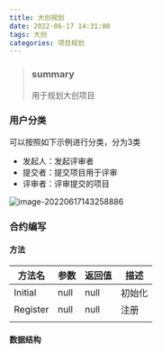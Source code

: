 ```yaml
---
title: 大创规划
date: 2022-06-17 14:31:00
tags: 大创
categories: 项目规划
---
```


> ### summary
>
> 用于规划大创项目

<!--more-->

### 用户分类

可以按照如下示例进行分类，分为3类

- 发起人：发起评审者
- 提交者：提交项目用于评审
- 评审者：评审提交的项目

![image-20220617143258886](image-20220617143258886.png)

### 合约编写

#### 方法

| 方法名   | 参数 | 返回值 | 描述   |
| -------- | ---- | ------ | ------ |
| Initial  | null | null   | 初始化 |
| Register | null | null   | 注册   |
|          |      |        |        |



#### 数据结构


